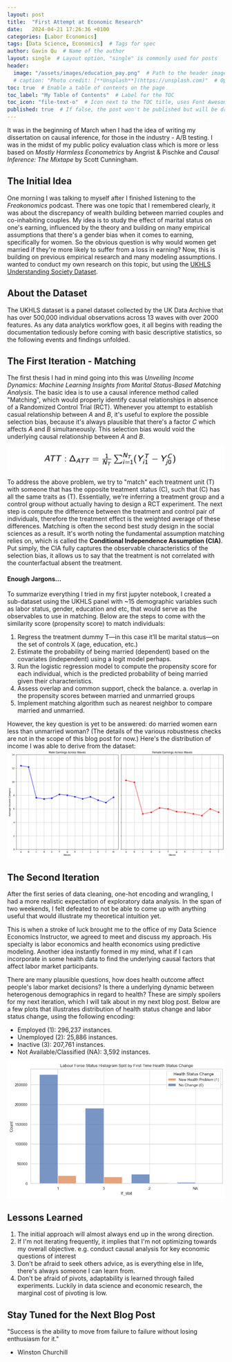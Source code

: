 ```yaml
---
layout: post
title:  "First Attempt at Economic Research"
date:   2024-04-21 17:26:36 +0100
categories: [Labor Economics]
tags: [Data Science, Economics]  # Tags for spec
author: Gavin Qu  # Name of the author
layout: single  # Layout option, "single" is commonly used for posts
header:
  image: "/assets/images/education_pay.png"  # Path to the header image
  # caption: "Photo credit: [**Unsplash**](https://unsplash.com)"  # Optional caption for the header image
toc: true  # Enable a table of contents on the page
toc_label: "My Table of Contents"  # Label for the TOC
toc_icon: "file-text-o"  # Icon next to the TOC title, uses Font Awesome icons
published: true  # If false, the post won't be published but will be drafted
---
```

It was in the beginning of March when I had the idea of writing my dissertation on causal inference, for those in the industry - A/B testing. I was in the midst of my public policy evaluation class which is more or less based on *Mostly Harmless Econometrics* by Angrist & Pischke and *Causal Inference: The Mixtape* by Scott Cunningham. 

## The Initial Idea 
One morning I was talking to myself after I finished listening to the *Freakonomics* podcast. There was one topic that I remembered clearly, it was about the discrepancy of wealth building between married couples and co-inhabiting couples. My idea is to study the effect of marital status on one's earning, influenced by the theory and building on many empirical assumptions that there's a gender bias when it comes to earning, specifically for women. So the obvious question is why would women get married if they're more likely to suffer from a loss in earning? Now, this is building on previous empirical research and many modeling assumptions. I wanted to conduct my own research on this topic, but using the [UKHLS Understanding Society Dataset](https://www.understandingsociety.ac.uk/about/british-household-panel-survey/). 

## About the Dataset 
The UKHLS dataset is a panel dataset collected by the UK Data Archive that has over 500,000 individual observations across 13 waves with over 2000 features. As any data analytics workflow goes, it all begins with reading the documentation tediously before coming with basic descriptive statistics, so the following events and findings unfolded.  

## The First Iteration - Matching
The first thesis I had in mind going into this was *Unveiling Income Dynamics: Machine Learning Insights from Marital Status-Based Matching Analysis*. The basic idea is to use a causal inference method called "Matching", which would properly identify causal relationships in absence of a Randomized Control Trial (RCT). Whenever you attempt to establish casual relationship between *A* and *B*, it's useful to explore the possible selection bias, because it's always plausible that there's a factor *C* which affects *A* and *B* simultaneously. This selection bias would void the underlying causal relationship between *A* and *B*. 

![Average Treatment Effect on the Treated](/assets/images/matching.png)

To address the above problem, we try to "match" each treatment unit (T) with someone that has the opposite treatment status (C), such that (C) has all the same traits as (T). Essentially, we're inferring a treatment group and a control group without actually having to design a RCT experiment. The next step is compute the difference between the treatment and control pair of individuals, therefore the treatment effect is the weighted average of these differences. Matching is often the second best study design in the social sciences as a result. It's worth noting the fundamental assumption matching relies on, which is called the **Conditional Independence Assumption (CIA)**. Put simply, the CIA fully captures the observable characteristics of the selection bias, it allows us to say that the treatment is not correlated with the counterfactual absent the treatment. 

#### Enough Jargons...
To summarize everything I tried in my first jupyter notebook, I created a sub-dataset using the UKHLS panel with ~15 demographic variables such as labor status, gender, education and etc, that would serve as the observables to use in matching. Below are the steps to come with the similarity score (propensity score) to match individuals: 
1.	Regress the treatment dummy T—in this case it’ll be marital status—on the set of controls X (age, education, etc.)
2.	Estimate the probability of being married (dependent) based on the covariates (independent) using a logit model perhaps. 
3.	Run the logistic regression model to compute the propensity score for each individual, which is the predicted probability of being married given their characteristics.
4.	Assess overlap and common support, check the balance. 
a.	overlap in the propensity scores between married and unmarried groups
5.	Implement matching algorithm such as nearest neighbor to compare married and unmarried.

However, the key question is yet to be answered: do married women earn less than unmarried woman? (The details of the various robustness checks are not in the scope of this blog post for now.)
Here's the distribution of income I was able to derive from the dataset: 
![earning plot](/assets/images/earningoutput.png)

## The Second Iteration
After the first series of data cleaning, one-hot encoding and wrangling, I had a more realistic expectation of exploratory data analysis. In the span of two weekends, I felt defeated to not be able to come up with anything useful that would illustrate my theoretical intuition yet. 

This is when a stroke of luck brought me to the office of my Data Science Economics Instructor, we agreed to meet and discuss my approach. His specialty is labor economics and health economics using predictive modeling. Another idea instantly formed in my mind, what if I can incorporate in some health data to find the underlying causal factors that affect labor market participants. 

There are many plausible questions, how does health outcome affect people's labor market decisions? Is there a underlying dynamic between heterogenous demographics in regard to health? These are simply spoilers for my next iteration, which I will talk about in my next blog post. Below are a few plots that illustrates distribution of health status change and labor status change, using the following encoding: 
- Employed (1): 296,237 instances.
- Unemployed (2): 25,886 instances.
- Inactive (3): 207,761 instances.
- Not Available/Classified (NA): 3,592 instances.

![health status and labor force participation](/assets/images/health_lfstat.png)

## Lessons Learned 
1. The initial approach will almost always end up in the wrong direction.
2. If I'm not iterating frequently, it implies that I'm not optimizing towards my overall objective. e.g. conduct causal analysis for key economic questions of interest
3. Don't be afraid to seek others advice, as is everything else in life, there's always someone I can learn from. 
4. Don't be afraid of pivots, adaptability is learned through failed experiments. Luckily in data science and economic research, the marginal cost of pivoting is low. 

## Stay Tuned for the Next Blog Post 

"Success is the ability to move from failure to failure without losing enthusiasm for it." 
- Winston Churchill